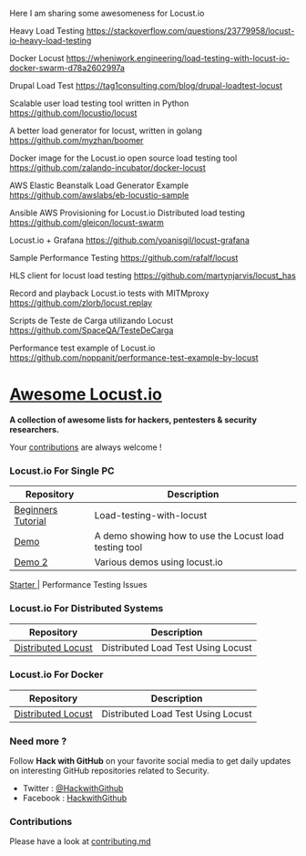 Here I am sharing some awesomeness for Locust.io



Heavy Load Testing https://stackoverflow.com/questions/23779958/locust-io-heavy-load-testing

Docker Locust https://wheniwork.engineering/load-testing-with-locust-io-docker-swarm-d78a2602997a

Drupal Load Test https://tag1consulting.com/blog/drupal-loadtest-locust

Scalable user load testing tool written in Python https://github.com/locustio/locust

A better load generator for locust, written in golang https://github.com/myzhan/boomer

Docker image for the Locust.io open source load testing tool https://github.com/zalando-incubator/docker-locust

AWS Elastic Beanstalk Load Generator Example https://github.com/awslabs/eb-locustio-sample

Ansible AWS Provisioning for Locust.io Distributed load testing https://github.com/gleicon/locust-swarm

Locust.io + Grafana https://github.com/yoanisgil/locust-grafana

Sample Performance Testing https://github.com/rafalf/locust

HLS client for locust load testing https://github.com/martynjarvis/locust_has

Record and playback Locust.io tests with MITMproxy https://github.com/zlorb/locust.replay

Scripts de Teste de Carga utilizando Locust  https://github.com/SpaceQA/TesteDeCarga

Performance test example of Locust.io https://github.com/noppanit/performance-test-example-by-locust



# [Awesome Locust.io](https://github.com/asifurrouf/Awesome-Lists/blob/master/Locust.md)

**A collection of awesome lists for hackers, pentesters & security researchers.**

Your [contributions](contributing.md) are always welcome !

### Locust.io For Single PC

Repository | Description
---- | ----
[Beginners Tutorial ](https://www.promptworks.com/blog/load-testing-with-locust) 			| Load-testing-with-locust
[Demo ](https://github.com/bmd/locust-demo) 			| A demo showing how to use the Locust load testing tool
[Demo 2](https://github.com/jamescarr/locust.io-demo) | Various demos using locust.io

[Starter ](https://github.com/vpavlin/locust-starter) 			| Performance Testing Issues 


### Locust.io For Distributed Systems

Repository | Description
---- | ----
[Distributed Locust ](https://tag1consulting.com/blog/distributed-load-testing-locust) | Distributed Load Test Using Locust 


### Locust.io For Docker

Repository | Description
---- | ----
[Distributed Locust ](https://tag1consulting.com/blog/distributed-load-testing-locust) | Distributed Load Test Using Locust 

### Need more ?

Follow **Hack with GitHub** on your favorite social media to get daily updates on interesting GitHub repositories related to Security.
 - Twitter : [@HackwithGithub](https://twitter.com/HackwithGithub)
 - Facebook : [HackwithGithub](https://www.facebook.com/HackwithGithub)

### Contributions

Please have a look at [contributing.md](contributing.md)


